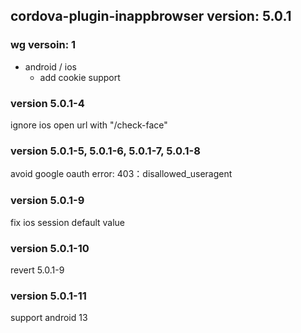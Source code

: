 ## cordova-plugin-inappbrowser version: 5.0.1

### wg versoin: 1

- android / ios
  * add cookie support

### version 5.0.1-4
ignore ios open url with "/check-face"

### version 5.0.1-5, 5.0.1-6, 5.0.1-7, 5.0.1-8
avoid google oauth error: 403：disallowed_useragent

### version 5.0.1-9
fix ios session default value

### version 5.0.1-10
revert 5.0.1-9

### version 5.0.1-11
support android 13